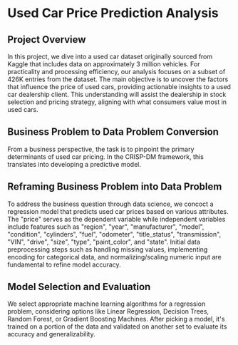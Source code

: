 # Used Car Price Prediction Analysis
## Project Overview
In this project, we dive into a used car dataset originally sourced from Kaggle that includes data on approximately 3 million vehicles. For practicality and processing efficiency, our analysis focuses on a subset of 426K entries from the dataset. The main objective is to uncover the factors that influence the price of used cars, providing actionable insights to a used car dealership client. This understanding will assist the dealership in stock selection and pricing strategy, aligning with what consumers value most in used cars.

## Business Problem to Data Problem Conversion
From a business perspective, the task is to pinpoint the primary determinants of used car pricing. In the CRISP-DM framework, this translates into developing a predictive model.

## Reframing Business Problem into Data Problem
To address the business question through data science, we concoct a regression model that predicts used car prices based on various attributes. The "price" serves as the dependent variable while independent variables include features such as "region", "year", "manufacturer", "model", "condition", "cylinders", "fuel", "odometer", "title_status", "transmission", "VIN", "drive", "size", "type", "paint_color", and "state". Initial data preprocessing steps such as handling missing values, implementing encoding for categorical data, and normalizing/scaling numeric input are fundamental to refine model accuracy.

## Model Selection and Evaluation
We select appropriate machine learning algorithms for a regression problem, considering options like Linear Regression, Decision Trees, Random Forest, or Gradient Boosting Machines. After picking a model, it's trained on a portion of the data and validated on another set to evaluate its accuracy and generalizability.
